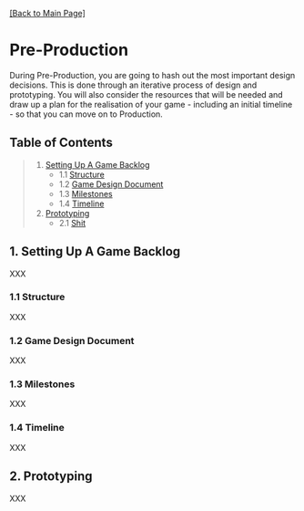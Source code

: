 [[Back to Main Page]](README.md/#production-guide-for-solo-game-development)

# Pre-Production

During Pre-Production, you are going to hash out the most important design decisions. This is done through an iterative process of design and prototyping. You will also consider the resources that will be needed and draw up a plan for the realisation of your game - including an initial timeline - so that you can move on to Production.

<a name="toc"></a>
## Table of Contents

> 1. [Setting Up A Game Backlog](#game-backlog)
>    - 1.1 [Structure](#structure)
>    - 1.2 [Game Design Document](#game-design-document)
>    - 1.3 [Milestones](#milestones)
>    - 1.4 [Timeline](#timeline)
> 2. [Prototyping](#prototyping)
>    - 2.1 [Shit](#)

<a name="game-backlog"></a>
## 1. Setting Up A Game Backlog

XXX

<a name="structure"></a>
### 1.1 Structure

XXX

<a name="game-design-document"></a>
### 1.2 Game Design Document

XXX

<a name="milestones"></a>
### 1.3 Milestones

XXX

<a name="timeline"></a>
### 1.4 Timeline

XXX

<a name="prototyping"></a>
## 2. Prototyping

XXX